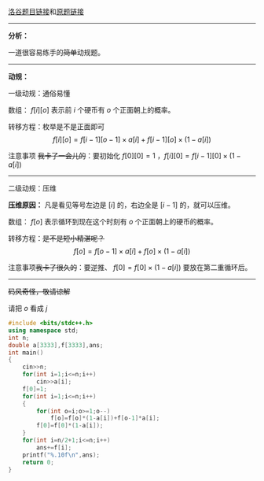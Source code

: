 [洛谷题目链接](https://www.luogu.com.cn/problem/AT4530)和[原题链接](https://www.luogu.com.cn/remoteJudgeRedirect/atcoder/4530)

---
**分析：**

一道很容易练手的~~简单~~动规题。

---
**动规：**

一级动规：通俗易懂

数组： $f[i][o]$ 表示前 $i$ 个硬币有 $o$ 个正面朝上的概率。

转移方程：枚举是不是正面即可
$$f[i][o]=f[i-1][o-1]\times a[i]+f[i-1][o]\times  (1-a[i])$$

注意事项 ~~我卡了一会儿的~~：要初始化 $f[0][0]=1$ ，$f[i][0]=f[i-1][0]\times (1-a[i])$

---
二级动规：压维

**压维原因：** 凡是看见等号左边是 $[i]$ 的，右边全是 $[i-1]$ 的，就可以压维。

数组： $f[o]$ 表示循环到现在这个时刻有 $o$ 个正面朝上的硬币的概率。

转移方程：~~是不是短小精湛呢？~~
$$f[o]=f[o-1]\times a[i]+f[o]\times (1-a[i])$$

注意事项~~我卡了很久的~~：要逆推、 $f[0]=f[0]\times (1-a[i])$ 要放在第二重循环后。

---
~~码风奇怪，敬请谅解~~

请把 $o$ 看成 $j$ 

```cpp
#include <bits/stdc++.h>
using namespace std;
int n;
double a[3333],f[3333],ans;
int main()
{
	cin>>n;
	for(int i=1;i<=n;i++)
		cin>>a[i];
	f[0]=1;
	for(int i=1;i<=n;i++)
	{
		for(int o=i;o>=1;o--)
			f[o]=f[o]*(1-a[i])+f[o-1]*a[i];
		f[0]=f[0]*(1-a[i]);
	}
	for(int i=n/2+1;i<=n;i++)
		ans+=f[i];
	printf("%.10f\n",ans);
	return 0;
}
```
